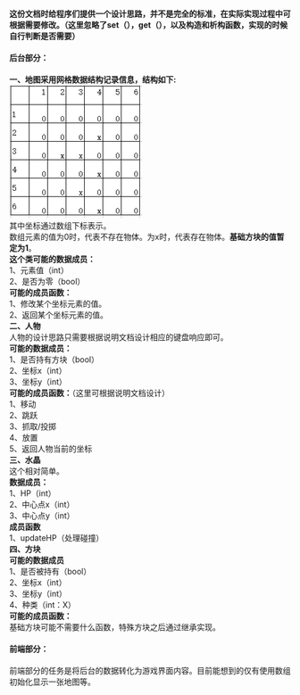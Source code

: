 #### 这份文档时给程序们提供一个设计思路，并不是完全的标准，在实际实现过程中可根据需要修改。（这里忽略了set（），get（），以及构造和析构函数，实现的时候自行判断是否需要） 
#### 后台部分：
**一、地图采用网格数据结构记录信息，结构如下:**  
![image](../Resource/grid.png)  
其中坐标通过数组下标表示。  
数组元素的值为0时，代表不存在物体。为x时，代表存在物体。**基础方块的值暂定为1**。  
**这个类可能的数据成员：**  
1、元素值（int）  
2、是否为零（bool）  
**可能的成员函数：**  
1、修改某个坐标元素的值。  
2、返回某个坐标元素的值。  
**二、人物**  
人物的设计思路只需要根据说明文档设计相应的键盘响应即可。  
**可能的数据成员：**  
1、是否持有方块（bool）  
2、坐标x（int）  
3、坐标y（int）    
**可能的成员函数：**（这里可根据说明文档设计）  
1、移动  
2、跳跃  
3、抓取/投掷  
4、放置  
5、返回人物当前的坐标  
**三、水晶**  
这个相对简单。  
**数据成员：**  
1、HP（int）  
2、中心点x（int）  
3、中心点y（int）  
**成员函数**  
1、updateHP（处理碰撞）  
**四、方块**  
**可能的数据成员**  
1、是否被持有（bool）  
2、坐标x（int）  
3、坐标y（int）  
4、种类（int：X）  
**可能的成员函数：**  
基础方块可能不需要什么函数，特殊方块之后通过继承实现。
#### 前端部分：
前端部分的任务是将后台的数据转化为游戏界面内容。目前能想到的仅有使用数组初始化显示一张地图等。